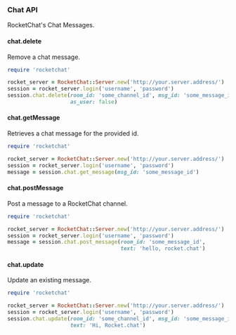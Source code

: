 ### Chat API

RocketChat's Chat Messages.

#### chat.delete

Remove a chat message.

```ruby
require 'rocketchat'

rocket_server = RocketChat::Server.new('http://your.server.address/')
session = rocket_server.login('username', 'password')
session.chat.delete(room_id: 'some_channel_id', msg_id: 'some_message_id',
                    as_user: false)
```

#### chat.getMessage

Retrieves a chat message for the provided id.

```ruby
require 'rocketchat'

rocket_server = RocketChat::Server.new('http://your.server.address/')
session = rocket_server.login('username', 'password')
message = session.chat.get_message(msg_id: 'some_message_id')
```

#### chat.postMessage

Post a message to a RocketChat channel.

```ruby
require 'rocketchat'

rocket_server = RocketChat::Server.new('http://your.server.address/')
session = rocket_server.login('username', 'password')
message = session.chat.post_message(room_id: 'some_message_id',
                                    text: 'hello, rocket.chat')
```

#### chat.update

Update an existing message.
 
```ruby
require 'rocketchat'

rocket_server = RocketChat::Server.new('http://your.server.address/')
session = rocket_server.login('username', 'password')
session.chat.update(room_id: 'some_channel_id', msg_id: 'some_message_id',
                    text: 'Hi, Rocket.chat')
```
